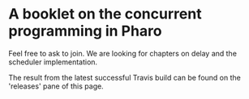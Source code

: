 # A booklet on the concurrent programming in Pharo

Feel free to ask to join. We are looking for chapters on delay and the scheduler implementation.

The result from the latest successful Travis build can be found on the 'releases' pane of this page. 
